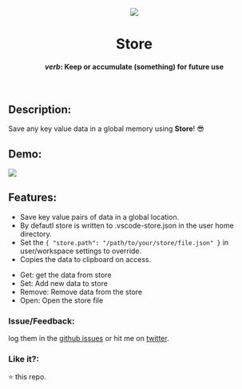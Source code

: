
<p align="center">
  <img src="https://user-images.githubusercontent.com/2767425/31757969-14ea7e34-b4c9-11e7-96ae-299ccc0be318.png"/>
  <h1 align="center">Store</h1>
  <h4 align="center"><em>verb</em>: Keep or accumulate (something) for future use</h4>
  <br>
</p>

## Description:

Save any key value data in a global memory using **Store**! 😎

 ## Demo:

<img src="https://user-images.githubusercontent.com/2767425/32402286-8c5780a0-c146-11e7-8d30-97ec6ac65657.gif"></img>

## Features:

* Save key value pairs of data in a global location.
* By defautl store is written to .vscode-store.json in the user home directory.
* Set the `{ "store.path": "/path/to/your/store/file.json" }` in user/workspace settings to override.
* Copies the data to clipboard on access.


+ Get: get the data from store
+ Set: Add new data to store
+ Remove: Remove data from the store
+ Open: Open the store file

### Issue/Feedback:

log them in the [github issues](https://github.com/cg-cnu/vscode-store/issues) or hit me on [twitter](https://twitter.com/cgcnu).

### Like it?:

⭐ this repo.
